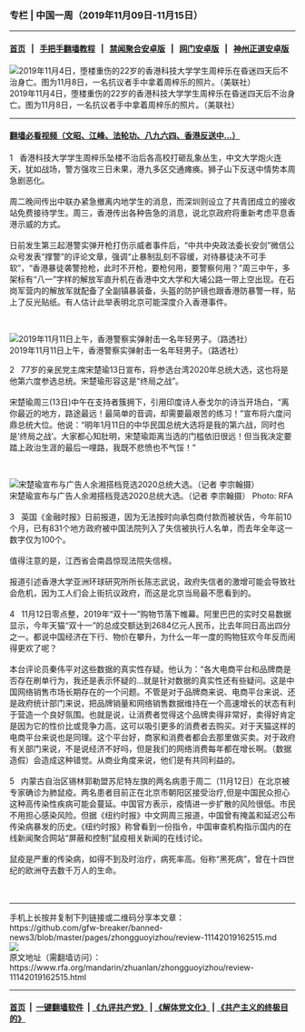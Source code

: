 ### 专栏 | 中国一周（2019年11月09日-11月15日）
------------------------

#### [首页](https://github.com/gfw-breaker/banned-news3/blob/master/README.md) &nbsp;&nbsp;|&nbsp;&nbsp; [手把手翻墙教程](https://github.com/gfw-breaker/guides/wiki) &nbsp;&nbsp;|&nbsp;&nbsp; [禁闻聚合安卓版](https://github.com/gfw-breaker/bn-android) &nbsp;&nbsp;|&nbsp;&nbsp; [网门安卓版](https://github.com/oGate2/oGate) &nbsp;&nbsp;|&nbsp;&nbsp; [神州正道安卓版](https://github.com/SzzdOgate/update) 



<div id="headerimg">
 <img alt="2019年11月4日，堕楼重伤的22岁的香港科技大学学生周梓乐在昏迷四天后不治身亡。图为11月8日，一名抗议者手中拿着周梓乐的照片。（美联社）" src="https://www.rfa.org/mandarin/yataibaodao/gangtai/lf-11112019102452.html/yt1111a.jpg/image" title="2019年11月4日，堕楼重伤的22岁的香港科技大学学生周梓乐在昏迷四天后不治身亡。图为11月8日，一名抗议者手中拿着周梓乐的照片。（美联社）"/>
 <div id="headerimgcontents">
  <div id="headerimgcaption">
   <span>
    2019年11月4日，堕楼重伤的22岁的香港科技大学学生周梓乐在昏迷四天后不治身亡。图为11月8日，一名抗议者手中拿着周梓乐的照片。（美联社）
   </span>
   <!-- zoomattribute -->
  </div>
  <!-- headerimgcaption -->
 </div>
 <!-- headerimagecontents -->
</div>

<hr/>


#### [翻墙必看视频（文昭、江峰、法轮功、八九六四、香港反送中...）](https://github.com/gfw-breaker/banned-news3/blob/master/pages/links.md)

<div id="storytext">
 <div>
  <div class="slot_header">
  </div>
 </div>
 <p>
  1   香港科技大学学生周梓乐坠楼不治后各高校打砸乱象丛生，中文大学炮火连天，犹如战场，警方强攻三日未果，港九多区交通瘫痪。狮子山下反送中情势本周急剧恶化。
  <br/>
  <br/>
  周二晚间传出中联办紧急撤离内地学生的消息，而深圳则设立了共青团成立的接收站免费接待学生。周三，香港传出各种告急的消息，说北京政府将重新考虑平息香港示威的方式。
  <br/>
  <br/>
  日前发生第三起港警实弹开枪打伤示威者事件后，“中共中央政法委长安剑”微信公众号发表“撑警”的评论文章，强调“止暴制乱刻不容缓，对待暴徒决不可手软”，“香港暴徒袭警抢枪，此时不开枪，要枪何用，要警察何用？”周三中午，多架标有“八一”字样的解放军直升机在香港中文大学和大埔公路一带上空出现。在石岗军营内的解放军就配备了全副镇暴装备，头盔的防护镜也跟香港防暴警一样，贴上了反光贴纸。有人估计此举表明北京可能深度介入香港事件。
 </p>
 <p>
  <br/>
  <div class="image-inline captioned" style="width:622px;">
   <div style="width:622px;">
    <img alt="2019年11月11日上午，香港警察实弹射击一名年轻男子。（路透社）" src="https://www.rfa.org/mandarin/yataibaodao/gangtai/hj-11122019103936.html/yt1112h.jpg" title="2019年11月11日上午，香港警察实弹射击一名年轻男子。（路透社）"/>
   </div>
   <div class="image-caption">
    <span style="width:622px;">
     2019年11月11日上午，香港警察实弹射击一名年轻男子。（路透社）
    </span>
    <span class="copyright">
    </span>
   </div>
  </div>
 </p>
 <p>
  2   77岁的亲民党主席宋楚瑜13日宣布，将参选台湾2020年总统大选，这也将是他第六度参选总统。宋楚瑜形容这是“终局之战”。
  <br/>
  <br/>
  宋楚瑜周三(13日)中午在支持者簇拥下，引用印度诗人泰戈尔的诗当开场白，“离你最近的地方，路途最远！最简单的音调，却需要最艰苦的练习！”宣布将六度问鼎总统大位。他说：“明年1月11日的中华民国总统大选将是我的第六战，同时也是‘终局之战’。大家都心知肚明，宋楚瑜距离当选的门槛依旧很远！但当我决定要踏上政治生涯的最后一哩路，我既不悲愤也不气馁！”
 </p>
 <p>
  <br/>
  <div class="image-inline captioned" style="width:640px;">
   <div style="width:640px;">
    <img alt="宋楚瑜宣布与广告人余湘搭档竞选2020总统大选。（记者 李宗翰摄）" src="https://www.rfa.org/mandarin/yataibaodao/gangtai/hcm1-11132019080943.html/5b8b695a745c11135ba35e0353c39078.jpg" title="宋楚瑜宣布与广告人余湘搭档竞选2020总统大选。（记者 李宗翰摄）"/>
   </div>
   <div class="image-caption">
    <span style="width:640px;">
     宋楚瑜宣布与广告人余湘搭档竞选2020总统大选。（记者 李宗翰摄）
    </span>
    <span class="copyright">
     Photo: RFA
    </span>
   </div>
  </div>
  <br/>
  3   英国《金融时报》日前报道，因为无法按时向承包商付款而被状告，今年前10个月，已有831个地方政府被中国法院列入了失信被执行人名单，而去年全年这一数字仅为100个。
  <br/>
  <br/>
  值得注意的是，江西省会南昌惊现法院失信榜。
  <br/>
  <br/>
  报道引述香港大学亚洲环球研究所所长陈志武说，政府失信者的激增可能会导致社会危机，因为工人们会上街抗议政府，而这是北京当局最不愿看到的。
  <br/>
  <br/>
  4   11月12日零点整，2019年“双十一”购物节落下帷幕。阿里巴巴的实时交易数据显示，今年天猫“双十一”的总成交额达到2684亿元人民币，比去年同日高出四分之一。都说中国经济在下行、物价在攀升，为什么一年一度的购物狂欢今年反而闹得更欢了呢？
  <br/>
  <br/>
  本台评论员秦伟平对这些数据的真实性存疑。他认为：“各大电商平台和品牌商是否存在刷单行为，我还是表示怀疑的…就是针对数据的真实性还有些疑问。这是中国网络销售市场长期存在的一个问题。不管是对于品牌商来说、电商平台来说、还是政府统计部门来说，把品牌销量和网络销售数据维持在一个高速增长的状态有利于营造一个良好氛围。也就是说，让消费者觉得这个品牌卖得非常好，卖得好肯定是因为它的性价比或竞争力高，这可以吸引更多的消费者去购买。对于天猫这样的电商平台来说也是同理。这个平台好，商家和消费者都会去那里做买卖。对于政府有关部门来说，不是说经济不好吗，但是我们的网络消费每年都在增长啊。（数据造假）会造成这种错觉。从商业角度来说，他们是有共同利益的。
  <br/>
  <br/>
  5   内蒙古自治区锡林郭勒盟苏尼特左旗的两名病患于周二（11月12日）在北京被专家确诊为肺鼠疫。两名患者目前正在北京市朝阳区接受治疗,但是中国民众担心这种高传染性疾病可能会蔓延。中国官方表示，疫情进一步扩散的风险很低。市民不用担心感染风险。但据《纽约时报》中文网周三报道，中国曾有掩盖和延迟公布传染病暴发的历史。《纽约时报》称曾看到一份指令，中国审查机构指示国内的在线新闻聚合网站“屏蔽和控制”鼠疫相关新闻的在线讨论。
  <br/>
  <br/>
  鼠疫是严重的传染病，如得不到及时治疗，病死率高。俗称“黑死病”，曾在十四世纪的欧洲夺去数千万人的生命。
  <br/>
  <br/>
  <br/>
 </p>
</div>

<hr/>
手机上长按并复制下列链接或二维码分享本文章：<br/>
https://github.com/gfw-breaker/banned-news3/blob/master/pages/zhongguoyizhou/review-11142019162515.md <br/>
<a href='https://github.com/gfw-breaker/banned-news3/blob/master/pages/zhongguoyizhou/review-11142019162515.md'><img src='https://github.com/gfw-breaker/banned-news3/blob/master/pages/zhongguoyizhou/review-11142019162515.md.png'/></a> <br/>
原文地址（需翻墙访问）：https://www.rfa.org/mandarin/zhuanlan/zhongguoyizhou/review-11142019162515.html


------------------------
#### [首页](https://github.com/gfw-breaker/banned-news3/blob/master/README.md) &nbsp;|&nbsp; [一键翻墙软件](https://github.com/gfw-breaker/nogfw/blob/master/README.md) &nbsp;| [《九评共产党》](https://github.com/gfw-breaker/9ping.md/blob/master/README.md#九评之一评共产党是什么) | [《解体党文化》](https://github.com/gfw-breaker/jtdwh.md/blob/master/README.md) | [《共产主义的终极目的》](https://github.com/gfw-breaker/gczydzjmd.md/blob/master/README.md)


<img src='http://gfw-breaker.win/banned-news3/pages/zhongguoyizhou/review-11142019162515.md' width='0px' height='0px'/>